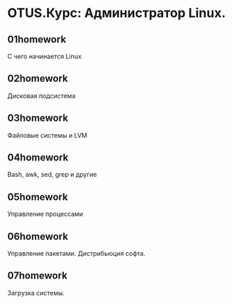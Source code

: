 # OTUS.Курс: Администратор Linux.

## 01homework
С чего начинается Linux  
## 02homework
Дисковая подсистема  
## 03homework
Файловые системы и LVM  
## 04homework
Bash, awk, sed, grep и другие  
## 05homework
Управление процессами  
## 06homework
Управление пакетами. Дистрибьюция софта.  
## 07homework
Загрузка системы.  

